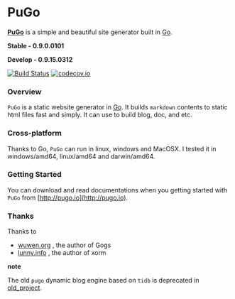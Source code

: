 # PuGo

[**PuGo**](http://pugo.io) is a simple and beautiful site generator built in [Go](http://golang.org).

**Stable  - 0.9.0.0101**

**Develop - 0.9.15.0312**

[![Build Status](https://travis-ci.org/go-xiaohei/pugo.svg?branch=master)](https://travis-ci.org/go-xiaohei/pugo)
[![codecov.io](https://codecov.io/github/go-xiaohei/pugo/coverage.svg?branch=master)](https://codecov.io/github/go-xiaohei/pugo?branch=master)

### Overview

`PuGo` is a static website generator in [Go](http://golang.org). It builds `markdown` contents to static html files fast and simply. It can use to build blog, doc, and etc.

### Cross-platform

Thanks to Go, `PuGo` can run in linux, windows and MacOSX. I tested it in windows/amd64, linux/amd64 and darwin/amd64.


### Getting Started

You can download and read documentations when you getting started with `PuGo` from [http://pugo.io](http://pugo.io).


### Thanks

Thanks to

- [wuwen.org](http://wuwen.org) , the author of Gogs
- [lunny.info](http://lunny.info) , the author of xorm

**note**

The old `pugo` dynamic blog engine based on `tidb` is deprecated in [old_project](https://github.com/go-xiaohei/pugo/tree/old_project).